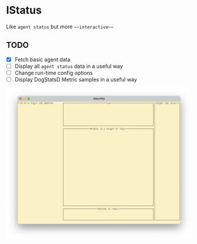 # IStatus

Like `agent status` but more `~~interactive~~`

## TODO
- [x] Fetch basic agent data
- [ ] Display all `agent status` data in a useful way
- [ ] Change run-time config options
- [ ] Display DogStatsD Metric samples in a useful way

![screenshot](./img/screenshot.png)
